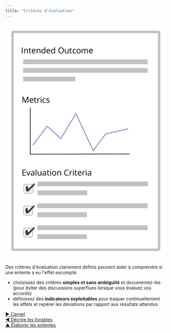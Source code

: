 ```yaml
---
title: "Critères d'évaluation"
---
```



![right,fit](img/templates/outcome-and-criteria.png)

Des critères d'évaluation clairement définis peuvent aider à comprendre si une entente a eu l'effet escompté.

- choisissez des critères **simples et sans ambiguïté** et documentez-les (pour éviter des discussions superflues lorsque vous évaluez vos accords)
- définissez des **indicateurs exploitables** pour traquer continuellement les effets et repérer les déviations par rapport aux résultats attendus

[&#9654; Carnet](logbook.html)<br/>[&#9664; Décrire les livrables](describe-deliverables.html)<br/>[&#9650; Élaborer les ententes](defining-agreements.html)

